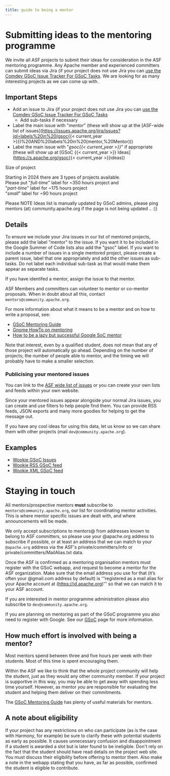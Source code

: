 ```yaml
---
title: guide to being a mentor
---
```


<!--
Note: This document is bout GSoC, not about a generic Mentoring Program.
-->

<a name="guidetobeingamentor-Submittingideastothementoringprogramme"></a>
# Submitting ideas to the mentoring programme

We invite all ASF projects to submit their ideas for consideration in the
ASF mentoring programme. Any Apache member and experienced committers can
submit ideas via Jira (if your project does not use Jira you can [use the Comdev GSoC Issue Tracker For GSoC Tasks](use-the-comdev-gsoc-issue-tracker-for-gsoc-tasks.html). We are looking for as many interesting projects as we can come up with.

<a name="guidetobeingamentor-Summary"></a>
## Important Steps

* Add an issue to Jira (if your project does not use Jira you can [use the Comdev GSoC Issue Tracker For GSoC Tasks](use-the-comdev-gsoc-issue-tracker-for-gsoc-tasks.html)
  * Add sub-tasks if necessary
* Label the main issue with "*mentor*" (these will show up at the [ASF-wide list of issues](https://issues.apache.org/jira/issues?jql=labels%20in%20(gsoc{{< current_year >}})%20AND%20labels%20in%20(mentor,%20Mentor)))
* Label the main issue with "*gsoc{{< current_year >}}*" if appropriate (these will show up at [GSoC {{< current_year >}} Ideas](https://s.apache.org/gsoc{{< current_year >}}ideas))

<div class="card border-success mb-3">
  <div class="card-header">Size of project</div>
  <div class="card-body text-success">
    <p class="card-text">Starting in 2024 there are 3 types of projects available.<br> Please put 
"<em>full-time</em>" label for ~350 hours project and<br> "<em>part-time</em>" label for ~175 hours project <br> "<em>small</em>" label for ~90 hours project</p>
  </div>
</div>

Please NOTE Ideas list is manually updated by GSoC admins, please ping mentors (at) community.apache.org if the page is not being updated .. :))

<a name="guidetobeingamentor-Detail"></a>
## Details

To ensure we include your Jira issues in our list of mentored projects,
please add the label "mentor" to the issue. If you want it to be included
in the Google Summer of Code lists also add the "gsoc" label. If you want
to include a number of issues in a single mentored project, please create a
parent issue, label that one appropriately and add the other issues as
sub-tasks. Do not label each individual sub-task as that would make them appear as
separate tasks.

If you have identifed a mentor, assign the issue to that
mentor.

ASF Members and committers can volunteer to mentor or co-mentor proposals.
When in doubt about all this, contact `mentors@community.apache.org`.

For more information about what it means to be a mentor and on how to write
a proposal, see:

  - [GSoC Mentoring Guide](https://developers.google.com/open-source/gsoc/resources/guide#mentor_guide)
  - [Gnome HowTo on mentoring](https://people.gnome.org/~federico/docs/summer-of-code-mentoring-howto/)
  - [How to be a lazy but successful Google SoC mentor](https://ploum.net/221-how-to-be-a-lazy-but-successful-googlesoc-mentor/)

Note that interest, even by a qualified student, does not mean that any of
those project will automatically go ahead. Depending on the number of
projects; the number of people able to mentor, and the timing we will
probably have to make a smaller selection.

<a name="guidetobeingamentor-Publicisingyourmentoredissues"></a>
### Publicising your mentored issues

You can link to the [ASF wide list of issues](https://issues.apache.org/jira/secure/IssueNavigator.jspa?requestId=12315361)
 or you can create your own lists and feeds within your own website.

Since your mentored issues appear alongside your normal Jira issues, you
can create and use filters to help people find them. You can provide RSS
feeds, JSON exports and many more goodies for helping to get the message
out.

If you have any cool ideas for using this data, let us know so we can
share them with other projects (mail `dev@community.apache.org`).

<a name="guidetobeingamentor-Examples"></a>
## Examples

  - [Wookie GSoC Issues](https://issues.apache.org/jira/secure/IssueNavigator.jspa?requestId=12315360)
  - [Wookie RSS GSoC feed](https://issues.apache.org/jira/sr/jira.issueviews:searchrequest-rss/12315360/SearchRequest-12315360.xml?tempMax=1000)
  - [Wookie XML GSoC feed](https://issues.apache.org/jira/sr/jira.issueviews:searchrequest-xml/12315360/SearchRequest-12315360.xml?tempMax=1000)

<a name="guidetobeingamentor-Stayingintouch"></a>
# Staying in touch

All mentors/prospective mentors **must** subscribe to `mentors@community.apache.org`, our list for
coordinating mentor activities.
This is where mentor specific issues are dealt with, and where announcements will be made.

We only accept subscriptions to mentors@ from addresses known to
belong to ASF committers, so please use your @apache.org address to
subscribe if possible, or at least an address that we can match to your
`@apache.org` address via the ASF's private/committers/info or
private/committers/MailAlias.txt data.

Once the ASF is confirmed as a mentoring organisation mentors must register 
with the GSoC webapp, and request to become a mentor for the ASF organization. 
Make sure that the email address you use for that (it’s often your @gmail.com address by default) 
is ‘‘‘registered as a mail alias for your Apache account at (https://id.apache.org)’’’ 
so that we can match it to your ASF account.

If you are interested in mentor programme administration please also
subscribe to `dev@community.apache.org`.

If you are planning on mentoring as part of the GSoC programme you also
need to register with Google. See our [GSoC](/gsoc/) page for more information.

<a name="guidetobeingamentor-Howmucheffortisinvolvedwithbeingamentor"></a>
## How much effort is involved with being a mentor?

Most mentors spend between three and five hours per week with their students. Most
of this time is spent encouraging them.

Within the ASF we like to think that the whole project community will help
the student, just as they would any other community member. If your
project is supportive in this way, you may be able to get away with spending
less time yourself. However, as mentor _you_ are responsible for evaluating the
student and helping them deliver on their commitments.

The [GSoC Mentoring Guide](https://developers.google.com/open-source/gsoc/resources/guide#mentor_guide) has plenty of useful materials for mentors.

<a name="guidetobeingamentor-Anoteabouteligibility"></a>
## A note about eligibility

If your project has any restrictions on who can participate (as is the case
with Harmony, for example) be sure to clarify these with potential
students as early as possible. It causes unnecessary confusion and
disappointment if a student is awarded a slot but is later found to be
ineligible. Don't rely on the fact that the student should have read
details on the project web site. You must discuss their eligibility before
offering to mentor them. Also make a note in the webapp stating that
you have, as far as possible, confirmed the student is eligible to
contribute.
